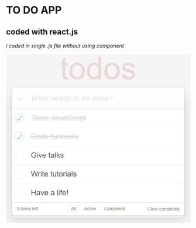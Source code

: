 # TO DO APP

## coded with react.js

*i coded in single .js file without using component*

![TO-DO-APP](/public/readme.png)